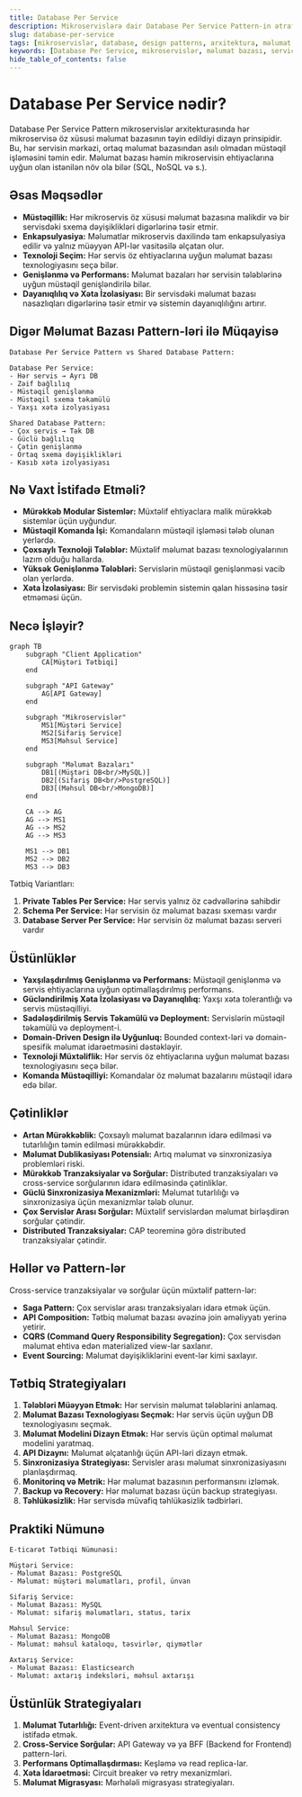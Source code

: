 ```yaml
---
title: Database Per Service
description: Mikroservislərə dair Database Per Service Pattern-in ətraflı izahı və tətbiqi
slug: database-per-service
tags: [mikroservislər, database, design patterns, arxitektura, məlumat idarəetməsi]
keywords: [Database Per Service, mikroservislər, məlumat bazası, service autonomy, data encapsulation]
hide_table_of_contents: false
---
```


# Database Per Service nədir?

Database Per Service Pattern mikroservislər arxitekturasında hər mikroservisə öz xüsusi məlumat bazasının təyin edildiyi dizayn prinsipidir. Bu, hər servisin mərkəzi, ortaq məlumat bazasından asılı olmadan müstəqil işləməsini təmin edir. Məlumat bazası həmin mikroservisin ehtiyaclarına uyğun olan istənilən növ ola bilər (SQL, NoSQL və s.).

## Əsas Məqsədlər

* **Müstəqillik:** Hər mikroservis öz xüsusi məlumat bazasına malikdir və bir servisdəki sxema dəyişiklikləri digərlərinə təsir etmir.
* **Enkapsulyasiya:** Məlumatlar mikroservis daxilində tam enkapsulyasiya edilir və yalnız müəyyən API-lər vasitəsilə əlçatan olur.
* **Texnoloji Seçim:** Hər servis öz ehtiyaclarına uyğun məlumat bazası texnologiyasını seçə bilər.
* **Genişlənmə və Performans:** Məlumat bazaları hər servisin tələblərinə uyğun müstəqil genişləndirilə bilər.
* **Dayanıqlılıq və Xəta İzolasiyası:** Bir servisdəki məlumat bazası nasazlıqları digərlərinə təsir etmir və sistemin dayanıqlılığını artırır.

## Digər Məlumat Bazası Pattern-ləri ilə Müqayisə

```
Database Per Service Pattern vs Shared Database Pattern:

Database Per Service:
- Hər servis → Ayrı DB
- Zəif bağlılıq
- Müstəqil genişlənmə
- Müstəqil sxema təkamülü
- Yaxşı xəta izolyasiyası

Shared Database Pattern:
- Çox servis → Tək DB
- Güclü bağlılıq
- Çətin genişlənmə
- Ortaq sxema dəyişiklikləri
- Kasıb xəta izolyasiyası
```

## Nə Vaxt İstifadə Etməli?

* **Mürəkkəb Modular Sistemlər:** Müxtəlif ehtiyaclara malik mürəkkəb sistemlər üçün uyğundur.
* **Müstəqil Komanda İşi:** Komandaların müstəqil işləməsi tələb olunan yerlərdə.
* **Çoxsaylı Texnoloji Tələblər:** Müxtəlif məlumat bazası texnologiyalarının lazım olduğu hallarda.
* **Yüksək Genişlənmə Tələbləri:** Servislərin müstəqil genişlənməsi vacib olan yerlərdə.
* **Xəta İzolasiyası:** Bir servisdəki problemin sistemin qalan hissəsinə təsir etməməsi üçün.

## Necə İşləyir?

```mermaid
graph TB
    subgraph "Client Application"
        CA[Müştəri Tətbiqi]
    end
    
    subgraph "API Gateway"
        AG[API Gateway]
    end
    
    subgraph "Mikroservislər"
        MS1[Müştəri Service]
        MS2[Sifariş Service]
        MS3[Məhsul Service]
    end
    
    subgraph "Məlumat Bazaları"
        DB1[(Müştəri DB<br/>MySQL)]
        DB2[(Sifariş DB<br/>PostgreSQL)]
        DB3[(Məhsul DB<br/>MongoDB)]
    end
    
    CA --> AG
    AG --> MS1
    AG --> MS2
    AG --> MS3
    
    MS1 --> DB1
    MS2 --> DB2
    MS3 --> DB3
```

Tətbiq Variantları:

1. **Private Tables Per Service:** Hər servis yalnız öz cədvəllərinə sahibdir
2. **Schema Per Service:** Hər servisin öz məlumat bazası sxeması vardır
3. **Database Server Per Service:** Hər servisin öz məlumat bazası serveri vardır

## Üstünlüklər

* **Yaxşılaşdırılmış Genişlənmə və Performans:** Müstəqil genişlənmə və servis ehtiyaclarına uyğun optimallaşdırılmış performans.
* **Gücləndirilmiş Xəta İzolasiyası və Dayanıqlılıq:** Yaxşı xəta tolerantlığı və servis müstəqilliyi.
* **Sadələşdirilmiş Servis Təkamülü və Deployment:** Servislərin müstəqil təkamülü və deployment-i.
* **Domain-Driven Design ilə Uyğunluq:** Bounded context-ləri və domain-spesifik məlumat idarəetməsini dəstəkləyir.
* **Texnoloji Müxtəliflik:** Hər servis öz ehtiyaclarına uyğun məlumat bazası texnologiyasını seçə bilər.
* **Komanda Müstəqilliyi:** Komandalar öz məlumat bazalarını müstəqil idarə edə bilər.

## Çətinliklər

* **Artan Mürəkkəblik:** Çoxsaylı məlumat bazalarının idarə edilməsi və tutarlılığın təmin edilməsi mürəkkəbdir.
* **Məlumat Dublikasiyası Potensialı:** Artıq məlumat və sinxronizasiya problemləri riski.
* **Mürəkkəb Tranzaksiyalar və Sorğular:** Distributed tranzaksiyaları və cross-service sorğularının idarə edilməsində çətinliklər.
* **Güclü Sinxronizasiya Mexanizmləri:** Məlumat tutarlılığı və sinxronizasiya üçün mexanizmlər tələb olunur.
* **Çox Servislər Arası Sorğular:** Müxtəlif servislərdən məlumat birləşdirən sorğular çətindir.
* **Distributed Tranzaksiyalar:** CAP teoreminə görə distributed tranzaksiyalar çətindir.

## Həllər və Pattern-lər

Cross-service tranzaksiyalar və sorğular üçün müxtəlif pattern-lər:

* **Saga Pattern:** Çox servislər arası tranzaksiyaları idarə etmək üçün.
* **API Composition:** Tətbiq məlumat bazası əvəzinə join əməliyyatı yerinə yetirir.
* **CQRS (Command Query Responsibility Segregation):** Çox servisdən məlumat ehtiva edən materialized view-lar saxlanır.
* **Event Sourcing:** Məlumat dəyişikliklərini event-lər kimi saxlayır.

## Tətbiq Strategiyaları

1. **Tələbləri Müəyyən Etmək:** Hər servisin məlumat tələblərini anlamaq.
2. **Məlumat Bazası Texnologiyası Seçmək:** Hər servis üçün uyğun DB texnologiyasını seçmək.
3. **Məlumat Modelini Dizayn Etmək:** Hər servis üçün optimal məlumat modelini yaratmaq.
4. **API Dizaynı:** Məlumat əlçatanlığı üçün API-ləri dizayn etmək.
5. **Sinxronizasiya Strategiyası:** Servisler arası məlumat sinxronizasiyasını planlaşdırmaq.
6. **Monitorinq və Metrik:** Hər məlumat bazasının performansını izləmək.
7. **Backup və Recovery:** Hər məlumat bazası üçün backup strategiyası.
8. **Təhlükəsizlik:** Hər servisdə müvafiq təhlükəsizlik tədbirləri.

## Praktiki Nümunə

```
E-ticarət Tətbiqi Nümunəsi:

Müştəri Service:
- Məlumat Bazası: PostgreSQL
- Məlumat: müştəri məlumatları, profil, ünvan

Sifariş Service:
- Məlumat Bazası: MySQL
- Məlumat: sifariş məlumatları, status, tarix

Məhsul Service:
- Məlumat Bazası: MongoDB
- Məlumat: məhsul kataloqu, təsvirlər, qiymətlər

Axtarış Service:
- Məlumat Bazası: Elasticsearch
- Məlumat: axtarış indeksləri, məhsul axtarışı
```

## Üstünlük Strategiyaları

1. **Məlumat Tutarlılığı:** Event-driven arxitektura və eventual consistency istifadə etmək.
2. **Cross-Service Sorğular:** API Gateway və ya BFF (Backend for Frontend) pattern-ləri.
3. **Performans Optimallaşdırması:** Keşləmə və read replica-lar.
4. **Xəta İdarəetməsi:** Circuit breaker və retry mexanizmləri.
5. **Məlumat Migrasyası:** Mərhələli migrasyası strategiyaları.

